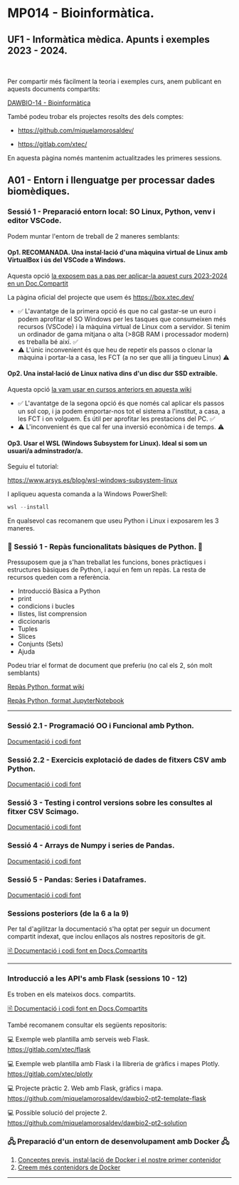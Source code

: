 # MP014 - Bioinformàtica.
## UF1 - Informàtica mèdica. Apunts i exemples 2023 - 2024.
<br/>

Per compartir més fàcilment la teoria i exemples curs, anem publicant en aquests documents compartits:

<a href="https://docs.google.com/document/d/1X-RTtJr6zzcd5WIBLuB50iACn0aA0MpwZEs_ZGhtuEI/edit">DAWBIO-14 - Bioinformàtica</a>

També podeu trobar els projectes resolts des dels comptes:

* https://github.com/miquelamorosaldev/

* https://gitlab.com/xtec/

En aquesta pàgina només mantenim actualitzades les primeres sessions.


## A01 - Entorn i llenguatge per processar dades biomèdiques.

### Sessió 1 - Preparació entorn local: SO Linux, Python, venv i editor VSCode.

Podem muntar l'entorn de treball de 2 maneres semblants:

#### Op1. RECOMANADA. Una instal·lació d'una màquina virtual de Linux amb VirtualBox i ús del VSCode a Windows.

Aquesta opció <a href="https://docs.google.com/document/d/1q8HR7pqQf4RTePXK9fe7Q-ywn-COaPI4M1mXEn-Y-PQ/edit#heading=h.v2vgeymgts4e">la exposem pas a pas per aplicar-la aquest curs 2023-2024 en un Doc.Compartit</a>

La pàgina oficial del projecte que usem és https://box.xtec.dev/

- ✅ L'avantatge de la primera opció és que no cal gastar-se un euro i podem aprofitar el SO Windows per les  tasques que consumeixen més recursos (VSCode) i la màquina virtual de Linux com a servidor. Si tenim un ordinador de gama mitjana o alta (>8GB RAM i processador modern) es treballa bé així. ✅
- ⚠ L'únic inconvenient és que heu de repetir els passos o clonar la màquina i portar-la a casa, les FCT (a no ser que allí ja tingueu Linux) ⚠

#### Op2. Una instal·lació de Linux nativa dins d'un disc dur SSD extraible. 

Aquesta opció <a href="./UF1_A01_Ses1_PreparacioEntornConda">la vam usar en cursos anteriors en aquesta wiki</a>


- ✅  L'avantatge de la segona opció és que només cal aplicar els passos un sol cop, i ja podem emportar-nos tot el sistema a l'institut, a casa, a les FCT i on volguem. És útil per aprofitar les prestacions del PC. ✅
- ⚠ L'inconvenient és que cal fer una inversió econòmica i de temps. ⚠

#### Op3. Usar el WSL (Windows Subsystem for Linux). Ideal si som un usuari/a adminstrador/a.

Seguiu el tutorial:

https://www.arsys.es/blog/wsl-windows-subsystem-linux 

I apliqueu aquesta comanda a la Windows PowerShell:

```powershell
wsl --install
```

En qualsevol cas recomanem que useu Python i Linux i exposarem les 3 maneres.

### 🐍 Sessió 1 - Repàs funcionalitats bàsiques de Python. 🐍

Pressuposem que ja s'han treballat les funcions, bones pràctiques i estructures bàsiques de Python, i aquí en fem un repàs.
La resta de recursos queden com a referència. 
- Introducció Bàsica a Python 
- print
- condicions i bucles
- llistes, list comprension
- diccionaris
- Tuples
- Slices
- Conjunts (Sets)
- Ajuda

Podeu triar el format de document que preferiu (no cal els 2, són molt semblants)

[Repàs Python, format wiki](./A012_RepasPythonPart1 "Repàs Python, part 1")

[Repàs Python, format JupyterNotebook](https://colab.research.google.com/drive/1axvXnQdWhBTO-zTcv_mI6_cK30XPpj3v?authuser=0#scrollTo=XZShFCsbUcVj&uniqifier=1)

<hr/>

### Sessió 2.1 - Programació OO i Funcional amb Python.

[Documentació i codi font](./UF1_S02_POO_Func)

### Sessió 2.2 - Exercicis explotació de dades de fitxers CSV amb Python.

[Documentació i codi font](./UF1_S02_CSV_Scimago)

### Sessió 3 - Testing i control versions sobre les consultes al fitxer CSV Scimago.

[Documentació i codi font](./UF1_S03_Scimago_Tested)

### Sessió 4 - Arrays de Numpy i series de Pandas.

[Documentació i codi font](./UF1_S04_Numpy)

### Sessió 5 - Pandas: Series i Dataframes.

[Documentació i codi font](./UF1_S05_Pandas1)

### Sessions posteriors (de la 6 a la 9)

Per tal d'agilitzar la documentació s'ha optat per seguir un document compartit 
indexat, que inclou enllaços als nostres repositoris de git.

[🗎 Documentació i codi font en Docs.Compartits](https://docs.google.com/document/d/1X-RTtJr6zzcd5WIBLuB50iACn0aA0MpwZEs_ZGhtuEI/edit)

<hr/>

### Introducció a les API's amb Flask (sessions 10 - 12)

Es troben en els mateixos docs. compartits.

[🗎 Documentació i codi font en Docs.Compartits](https://docs.google.com/document/d/1X-RTtJr6zzcd5WIBLuB50iACn0aA0MpwZEs_ZGhtuEI/edit)

També recomanem consultar els següents repositoris:

💻 Exemple web plantilla amb serveis web Flask.
https://gitlab.com/xtec/flask

💻 Exemple web plantilla amb Flask i la llibreria de gràfics i mapes Plotly.
https://gitlab.com/xtec/plotly

💻 Projecte pràctic 2. Web amb Flask, gràfics i mapa.
https://github.com/miquelamorosaldev/dawbio2-pt2-template-flask

💻 Possible solució del projecte 2.
https://github.com/miquelamorosaldev/dawbio2-pt2-solution


### 🖧 Preparació d'un entorn de desenvolupament amb Docker 🖧

1. [Conceptes previs, instal·lació de Docker i el nostre primer contenidor](./Docker_s1)
2. [Creem més contenidors de Docker](./Docker_s2)

<hr/>
